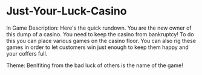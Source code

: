Just-Your-Luck-Casino
=====================



In Game Description:
		Here's the quick rundown.  You are the new owner of this dump of a casino.  You need to keep the casino from bankruptcy!
		To do this you can place various games on the casino floor.  You can also rig these games in order to let customers win just enough to keep them
		happy and your coffers full.
		
		
Theme:
  Benifiting from the bad luck of others is the name of the game!  
